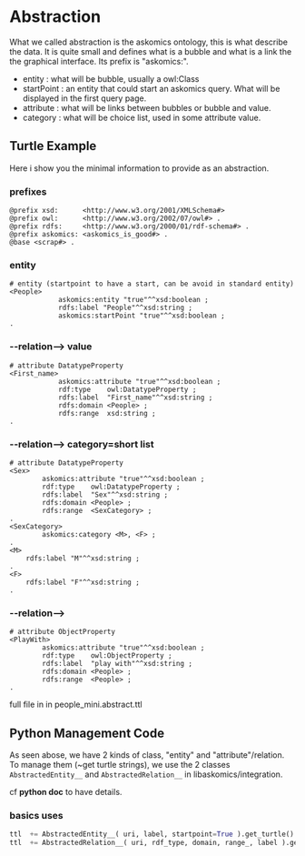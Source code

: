 # Abstraction

What we called abstraction is the askomics ontology, this is what describe the data.
It is quite small and defines what is a bubble and what is a link the the graphical interface.
Its prefix is "askomics:".
* entity : what will be bubble, usually a owl:Class
* startPoint : an entity that could start an askomics query. What will be displayed in the first query page.
* attribute : what will be links between bubbles or bubble and value.
* category : what will be choice list, used in some attribute value.

## Turtle Example
Here i show you the minimal information to provide as an abstraction.
### prefixes
```
@prefix xsd:      <http://www.w3.org/2001/XMLSchema#>
@prefix owl:      <http://www.w3.org/2002/07/owl#> .
@prefix rdfs:     <http://www.w3.org/2000/01/rdf-schema#> .
@prefix askomics: <askomics_is_good#> .
@base <scrap#> .
```
### entity
```
# entity (startpoint to have a start, can be avoid in standard entity)
<People>
            askomics:entity "true"^^xsd:boolean ;
            rdfs:label "People"^^xsd:string ;
            askomics:startPoint "true"^^xsd:boolean ;
.
```
### <entity> --relation--> value
```
# attribute DatatypeProperty
<First_name>
            askomics:attribute "true"^^xsd:boolean ;
            rdf:type    owl:DatatypeProperty ;
            rdfs:label  "First_name"^^xsd:string ;
            rdfs:domain <People> ;
            rdfs:range  xsd:string ;
.
```
### <entity> --relation--> category=short list
```
# attribute DatatypeProperty
<Sex>
        askomics:attribute "true"^^xsd:boolean ;
        rdf:type    owl:DatatypeProperty ;
        rdfs:label  "Sex"^^xsd:string ;
        rdfs:domain <People> ;
        rdfs:range  <SexCategory> ;
.
<SexCategory>
        askomics:category <M>, <F> ;
.
<M>
    rdfs:label "M"^^xsd:string ;
.
<F>
    rdfs:label "F"^^xsd:string ;
.

```
### <entity> --relation--> <entity>
```
# attribute ObjectProperty
<PlayWith>
        askomics:attribute "true"^^xsd:boolean ;
        rdf:type    owl:ObjectProperty ;
        rdfs:label  "play with"^^xsd:string ;
        rdfs:domain <People> ;
        rdfs:range  <People> ;
.
```

full file in in people_mini.abstract.ttl

## Python Management Code
As seen abose, we have 2 kinds of class, "entity" and "attribute"/relation.
To manage them (~get turtle strings), we use the 2 classes ```AbstractedEntity__``` and ```AbstractedRelation__``` in libaskomics/integration.

cf __python doc__ to have details.
### basics uses
```python
ttl  += AbstractedEntity__( uri, label, startpoint=True ).get_turtle()
ttl  += AbstractedRelation__( uri, rdf_type, domain, range_, label ).get_turtle()
```

